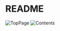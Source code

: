 # README

![TopPage](https://i.gyazo.com/ee755e0ae440389c4113e5393c7106bd.png)
![Contents](https://i.gyazo.com/d22316f26d0430ed01f51e7c9dd8c301.png)
